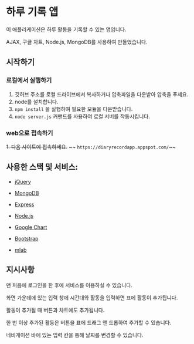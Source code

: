 # 하루 기록 앱 
이 애플리케이션은 하루 활동을 기록할 수 있는 앱입니다.

AJAX, 구글 차트, Node.js, MongoDB를 사용하여 만들었습니다.

## 시작하기

### 로컬에서 실행하기
1. 깃허브 주소를 로컬 드라이브에서 복사하거나 압축파일을 다운받아 압축을 푸세요.
2. node를 설치합니다.
3. `npm install` 을 실행하여 필요한 모듈을 다운받습니다.
4. `node server.js` 커맨드를 사용하여 로컬 서버를 작동시킵니다.

### web으로 접속하기
~~1. 다음 사이트에 접속하세요.~~
~~	`https://diaryrecordapp.appspot.com/`~~

## 사용한 스택 및 서비스:
* [jQuery]
* [MongoDB]
* [Express]
* [Node.js]
* [Google Chart]
* [Bootstrap]
* [mlab]

   [jQuery]: <http://jquery.com>
   [MongoDB]: <https://www.mongodb.com/>
   [Express]: <http://expressjs.com/ko/>
   [Node.js]: <https://nodejs.org/ko/>
   [Google Chart]: <https://developers.google.com/chart/>
   [Bootstrap]: <http://getbootstrap.com/getting-started/>
   [mlab]: <https://mlab.com/home>


## 지시사항
맨 처음에 로그인을 한 후에 서비스를 이용하실 수 있습니다.

화면 가운데에 있는 입력 창에 시간대와 활동을 입력하면 표에 활동이 추가됩니다.

활동이 추가될 때 버튼과 차트에도 추가됩니다.

한 번 이상 추가된 활동은 버튼을 표에 드래그 앤 드롭하여 추가할 수 있습니다.

네비게이션 바에 있는 입력 칸을 통해 날짜를 변경할 수 있습니다.


